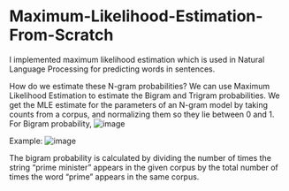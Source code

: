# Maximum-Likelihood-Estimation-From-Scratch

I implemented maximum likelihood estimation which is used in Natural Language Processing for predicting words in sentences.

How do we estimate these N-gram probabilities?
We can use Maximum Likelihood Estimation to estimate the Bigram and Trigram probabilities. We get the MLE estimate for the parameters of an N-gram model by taking counts from a corpus, and normalizing them so they lie between 0 and 1.
For Bigram probability,
![image](https://user-images.githubusercontent.com/96420245/229370885-3a9e5d38-b90f-40d9-b102-c903a8e978d1.png)

Example:
![image](https://user-images.githubusercontent.com/96420245/229370894-e29969c6-b6dd-44a5-aaf9-8c995599dd19.png)

The bigram probability is calculated by dividing the number of times the string “prime minister” appears in the given corpus by the total number of times the word “prime” appears in the same corpus.
